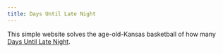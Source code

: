 ```yaml
---
title: Days Until Late Night
---
```


This simple website solves the age-old-Kansas basketball of how many [Days Until Late Night](https://daysuntillatenight.com/). 
